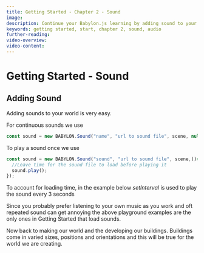 ```yaml
---
title: Getting Started - Chapter 2 - Sound
image: 
description: Continue your Babylon.js learning by adding sound to your scene.
keywords: getting started, start, chapter 2, sound, audio
further-reading: 
video-overview:
video-content:
---
```


# Getting Started - Sound

## Adding Sound

Adding sounds to your world is very easy.

For continuous sounds we use

```javascript
const sound = new BABYLON.Sound("name", "url to sound file", scene, null, { loop: true, autoplay: true });
```

<Playground id="#SFCC74#3" title="Adding Sound To Your Scene" description="A playground showing how easy it is to add sound to your scene." image="/img/playgroundsAndNMEs/gettingStartedGround.jpg"/>


To play a sound once we use

```javascript
const sound = new BABYLON.Sound("sound", "url to sound file", scene,()=>{
  //Leave time for the sound file to load before playing it
  sound.play();
});
```

To account for loading time, in the example below *setInterval* is used to play the sound every 3 seconds

<Playground id="#SFCC74#4" title="Playing Sound Every 3 Seconds" description="Set an interval to play a soundn every 3 seconds." image="/img/playgroundsAndNMEs/gettingStartedGround.jpg"/>

Since you probably prefer listening to your own music as you work and oft repeated sound can get annoying the above playground examples are the only ones in Getting Started that load sounds. 

Now back to making our world and the developing our buildings. Buildings come in varied sizes, positions and orientations and this will be true for the world we are creating.
